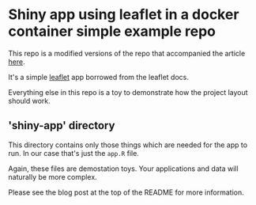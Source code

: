 # Shiny app using leaflet in a docker container simple example repo

This repo is a modified versions of the repo that  accompanied the article [here](https://blog.sellorm.com/2021/04/25/shiny-app-in-docker/).

It's a simple [leaflet](https://rstudio.github.io/leaflet/)  app borrowed from the leaflet docs.

Everything else in this repo is a toy to demonstrate how the project layout should work.

## 'shiny-app' directory

This directory contains only those things which are needed for the app to run.
In our case that's just the `app.R` file.

Again, these files are demostation toys. Your applications and data will naturally be more complex.

Please see the blog post at the top of the README for more information.

